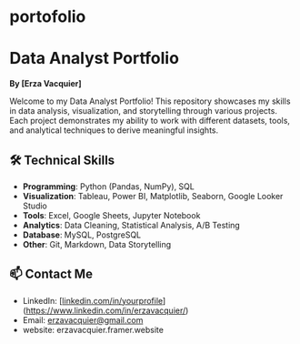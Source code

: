 # portofolio
# Data Analyst Portfolio
**By [Erza Vacquier]**

Welcome to my Data Analyst Portfolio! This repository showcases my skills in data analysis, visualization, and storytelling through various projects. Each project demonstrates my ability to work with different datasets, tools, and analytical techniques to derive meaningful insights.

## 🛠️ Technical Skills
- **Programming**: Python (Pandas, NumPy), SQL
- **Visualization**: Tableau, Power BI, Matplotlib, Seaborn, Google Looker Studio
- **Tools**: Excel, Google Sheets, Jupyter Notebook
- **Analytics**: Data Cleaning, Statistical Analysis, A/B Testing
- **Database**: MySQL, PostgreSQL
- **Other**: Git, Markdown, Data Storytelling

## 📫 Contact Me
- LinkedIn: [[linkedin.com/in/yourprofile](https://linkedin.com/in/yourprofile)](https://www.linkedin.com/in/erzavacquier/)
- Email: erzavacquier@gmail.com
- website: erzavacquier.framer.website

